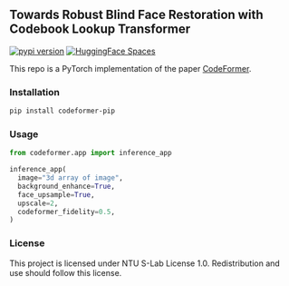<h2>
  Towards Robust Blind Face Restoration with Codebook Lookup Transformer
</h2>

<a href="https://badge.fury.io/py/codeformer-pip"><img src="https://badge.fury.io/py/codeformer-pip.svg" alt="pypi version"></a>
<a href="https://huggingface.co/spaces/ArtGAN/Stable-Diffusion-ControlNet-WebUI"><img src="https://img.shields.io/badge/CodeFormer-Demo-orange" alt="HuggingFace Spaces"></a>

This repo is a PyTorch implementation of the paper [CodeFormer](https://arxiv.org/abs/2206.11253).

### Installation
```bash
pip install codeformer-pip
```
### Usage
```python
from codeformer.app import inference_app

inference_app(
  image="3d array of image",
  background_enhance=True,
  face_upsample=True,
  upscale=2,
  codeformer_fidelity=0.5,
)
```


### License

This project is licensed under NTU S-Lab License 1.0. Redistribution and use should follow this license.
